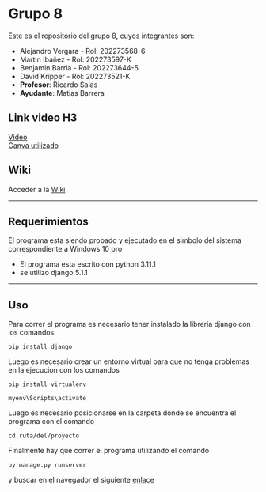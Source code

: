 # Grupo 8
Este es el repositorio del grupo 8, cuyos integrantes son:
- Alejandro Vergara - Rol: 202273568-6
- Martin Ibañez - Rol: 202273597-K
- Benjamin Barria - Rol: 202273644-5 
- David Kripper - Rol: 202273521-K
- **Profesor**: Ricardo Salas
- **Ayudante**: Matias Barrera

## Link video H3
[Video](https://youtu.be/A5DkwLJX0dw)  
[Canva utilizado](https://www.canva.com/design/DAGTsEs5RuA/2Uh8WHbqkMN-PdsR7aTAhw/edit)

## Wiki 
Acceder a la [Wiki](https://github.com/Mappo1562/GRUPO8-2024-PROYINF/wiki "WIKI")

---
## Requerimientos
El programa esta siendo probado y ejecutado en el simbolo del sistema correspondiente a Windows 10 pro
- El programa esta escrito con python 3.11.1
- se utilizo django 5.1.1
---
## Uso
Para correr el programa es necesario tener instalado la libreria django con los comandos
```
pip install django
```
Luego es necesario crear un entorno virtual para que no tenga problemas en la ejecucion con los comandos
```
pip install virtualenv

myenv\Scripts\activate
```
Luego es necesario posicionarse en la carpeta donde se encuentra el programa con el comando
```
cd ruta/del/proyecto
```
Finalmente hay que correr el programa utilizando el comando
```
py manage.py runserver
```
y buscar en el navegador el siguiente [enlace](http://127.0.0.1:8000/)
